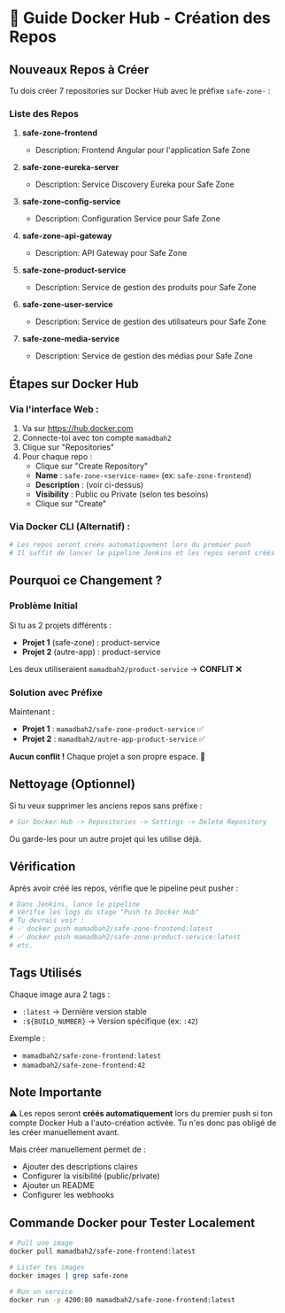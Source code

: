 # 🐳 Guide Docker Hub - Création des Repos

## Nouveaux Repos à Créer

Tu dois créer 7 repositories sur Docker Hub avec le préfixe `safe-zone-` :

### Liste des Repos

1. **safe-zone-frontend**
   - Description: Frontend Angular pour l'application Safe Zone
   
2. **safe-zone-eureka-server**
   - Description: Service Discovery Eureka pour Safe Zone
   
3. **safe-zone-config-service**
   - Description: Configuration Service pour Safe Zone
   
4. **safe-zone-api-gateway**
   - Description: API Gateway pour Safe Zone
   
5. **safe-zone-product-service**
   - Description: Service de gestion des produits pour Safe Zone
   
6. **safe-zone-user-service**
   - Description: Service de gestion des utilisateurs pour Safe Zone
   
7. **safe-zone-media-service**
   - Description: Service de gestion des médias pour Safe Zone

## Étapes sur Docker Hub

### Via l'interface Web :

1. Va sur https://hub.docker.com
2. Connecte-toi avec ton compte `mamadbah2`
3. Clique sur "Repositories"
4. Pour chaque repo :
   - Clique sur "Create Repository"
   - **Name** : `safe-zone-<service-name>` (ex: `safe-zone-frontend`)
   - **Description** : (voir ci-dessus)
   - **Visibility** : Public ou Private (selon tes besoins)
   - Clique sur "Create"

### Via Docker CLI (Alternatif) :

```bash
# Les repos seront créés automatiquement lors du premier push
# Il suffit de lancer le pipeline Jenkins et les repos seront créés
```

## Pourquoi ce Changement ?

### Problème Initial
Si tu as 2 projets différents :
- **Projet 1** (safe-zone) : product-service
- **Projet 2** (autre-app) : product-service

Les deux utiliseraient `mamadbah2/product-service` → **CONFLIT** ❌

### Solution avec Préfixe
Maintenant :
- **Projet 1** : `mamadbah2/safe-zone-product-service` ✅
- **Projet 2** : `mamadbah2/autre-app-product-service` ✅

**Aucun conflit !** Chaque projet a son propre espace. 🎉

## Nettoyage (Optionnel)

Si tu veux supprimer les anciens repos sans préfixe :

```bash
# Sur Docker Hub -> Repositories -> Settings -> Delete Repository
```

Ou garde-les pour un autre projet qui les utilise déjà.

## Vérification

Après avoir créé les repos, vérifie que le pipeline peut pusher :

```bash
# Dans Jenkins, lance le pipeline
# Vérifie les logs du stage "Push to Docker Hub"
# Tu devrais voir :
# ✅ docker push mamadbah2/safe-zone-frontend:latest
# ✅ docker push mamadbah2/safe-zone-product-service:latest
# etc.
```

## Tags Utilisés

Chaque image aura 2 tags :
- `:latest` → Dernière version stable
- `:${BUILD_NUMBER}` → Version spécifique (ex: `:42`)

Exemple :
- `mamadbah2/safe-zone-frontend:latest`
- `mamadbah2/safe-zone-frontend:42`

## Note Importante

⚠️ Les repos seront **créés automatiquement** lors du premier push si ton compte Docker Hub a l'auto-création activée. Tu n'es donc pas obligé de les créer manuellement avant.

Mais créer manuellement permet de :
- Ajouter des descriptions claires
- Configurer la visibilité (public/private)
- Ajouter un README
- Configurer les webhooks

## Commande Docker pour Tester Localement

```bash
# Pull une image
docker pull mamadbah2/safe-zone-frontend:latest

# Lister tes images
docker images | grep safe-zone

# Run un service
docker run -p 4200:80 mamadbah2/safe-zone-frontend:latest
```

